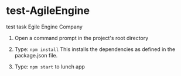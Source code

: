# test-AgileEngine
test task Egile Engine Company

1) Open a command prompt in the project's root directory

2) Type: `npm install`
    This installs the dependencies as defined in the package.json file.
    
3) Type: `npm start` to lunch app

